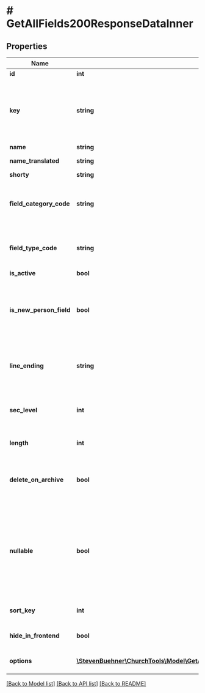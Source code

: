 # # GetAllFields200ResponseDataInner

## Properties

Name | Type | Description | Notes
------------ | ------------- | ------------- | -------------
**id** | **int** | ID of field | [optional]
**key** | **string** | The key of the field. This is the name that is also used when using the person or group api | [optional]
**name** | **string** | Field name | [optional]
**name_translated** | **string** | Field name translated | [optional]
**shorty** | **string** | Abbreviation | [optional]
**field_category_code** | **string** | The intern code of the field category the field belongs to | [optional]
**field_type_code** | **string** | The intern code of the field type the field belongs to | [optional]
**is_active** | **bool** | Active Flag | [optional]
**is_new_person_field** | **bool** | Defines if the field can be used as parameter when creating new persons | [optional]
**line_ending** | **string** | The line ending that should be used when displaying the field | [optional]
**sec_level** | **int** | The security level necessary to see this field | [optional]
**length** | **int** | The max length of the field | [optional]
**delete_on_archive** | **bool** | Whether the field should be deleted on person archive or not | [optional]
**nullable** | **bool** | Should define if a field can be null. This is sadly not really enforced in the application right now. So don&#39;t bet on it. | [optional]
**sort_key** | **int** | Used to sort all campuses | [optional]
**hide_in_frontend** | **bool** | Should be hidden in frontend | [optional]
**options** | [**\StevenBuehner\ChurchTools\Model\GetAllFields200ResponseDataInnerOptionsInner[]**](GetAllFields200ResponseDataInnerOptionsInner.md) | Possible options for this field | [optional]

[[Back to Model list]](../../README.md#models) [[Back to API list]](../../README.md#endpoints) [[Back to README]](../../README.md)
